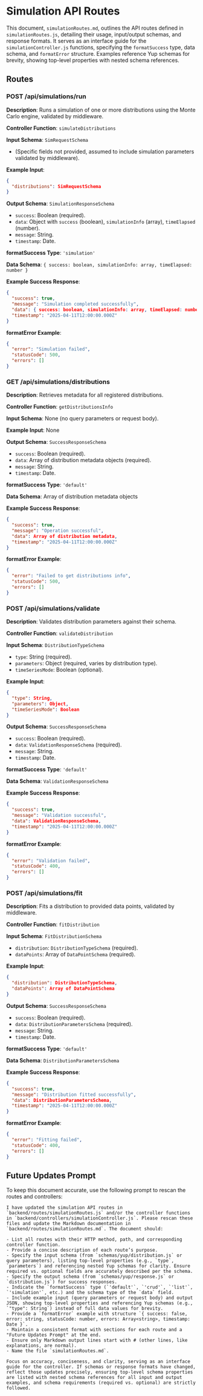 # Simulation API Routes

This document, `simulationRoutes.md`, outlines the API routes defined in `simulationRoutes.js`, detailing their usage, input/output schemas, and response formats. It serves as an interface guide for the `simulationController.js` functions, specifying the `formatSuccess` type, data schema, and `formatError` structure. Examples reference Yup schemas for brevity, showing top-level properties with nested schema references.

## Routes

### POST /api/simulations/run

**Description**: Runs a simulation of one or more distributions using the Monte Carlo engine, validated by middleware.

**Controller Function**: `simulateDistributions`

**Input Schema**: `SimRequestSchema`
- (Specific fields not provided, assumed to include simulation parameters validated by middleware).

**Example Input**:
```json
{
  "distributions": SimRequestSchema
}
```

**Output Schema**: `SimulationResponseSchema`
- `success`: Boolean (required).
- `data`: Object with `success` (boolean), `simulationInfo` (array), `timeElapsed` (number).
- `message`: String.
- `timestamp`: Date.

**formatSuccess Type**: `'simulation'`

**Data Schema**: `{ success: boolean, simulationInfo: array, timeElapsed: number }`

**Example Success Response**:
```json
{
  "success": true,
  "message": "Simulation completed successfully",
  "data": { success: boolean, simulationInfo: array, timeElapsed: number },
  "timestamp": "2025-04-11T12:00:00.000Z"
}
```

**formatError Example**:
```json
{
  "error": "Simulation failed",
  "statusCode": 500,
  "errors": []
}
```

### GET /api/simulations/distributions

**Description**: Retrieves metadata for all registered distributions.

**Controller Function**: `getDistributionsInfo`

**Input Schema**: None (no query parameters or request body).

**Example Input**: None

**Output Schema**: `SuccessResponseSchema`
- `success`: Boolean (required).
- `data`: Array of distribution metadata objects (required).
- `message`: String.
- `timestamp`: Date.

**formatSuccess Type**: `'default'`

**Data Schema**: Array of distribution metadata objects

**Example Success Response**:
```json
{
  "success": true,
  "message": "Operation successful",
  "data": Array of distribution metadata,
  "timestamp": "2025-04-11T12:00:00.000Z"
}
```

**formatError Example**:
```json
{
  "error": "Failed to get distributions info",
  "statusCode": 500,
  "errors": []
}
```

### POST /api/simulations/validate

**Description**: Validates distribution parameters against their schema.

**Controller Function**: `validateDistribution`

**Input Schema**: `DistributionTypeSchema`
- `type`: String (required).
- `parameters`: Object (required, varies by distribution type).
- `timeSeriesMode`: Boolean (optional).

**Example Input**:
```json
{
  "type": String,
  "parameters": Object,
  "timeSeriesMode": Boolean
}
```

**Output Schema**: `SuccessResponseSchema`
- `success`: Boolean (required).
- `data`: `ValidationResponseSchema` (required).
- `message`: String.
- `timestamp`: Date.

**formatSuccess Type**: `'default'`

**Data Schema**: `ValidationResponseSchema`

**Example Success Response**:
```json
{
  "success": true,
  "message": "Validation successful",
  "data": ValidationResponseSchema,
  "timestamp": "2025-04-11T12:00:00.000Z"
}
```

**formatError Example**:
```json
{
  "error": "Validation failed",
  "statusCode": 400,
  "errors": []
}
```

### POST /api/simulations/fit

**Description**: Fits a distribution to provided data points, validated by middleware.

**Controller Function**: `fitDistribution`

**Input Schema**: `FitDistributionSchema`
- `distribution`: `DistributionTypeSchema` (required).
- `dataPoints`: Array of `DataPointSchema` (required).

**Example Input**:
```json
{
  "distribution": DistributionTypeSchema,
  "dataPoints": Array of DataPointSchema
}
```

**Output Schema**: `SuccessResponseSchema`
- `success`: Boolean (required).
- `data`: `DistributionParametersSchema` (required).
- `message`: String.
- `timestamp`: Date.

**formatSuccess Type**: `'default'`

**Data Schema**: `DistributionParametersSchema`

**Example Success Response**:
```json
{
  "success": true,
  "message": "Distribution fitted successfully",
  "data": DistributionParametersSchema,
  "timestamp": "2025-04-11T12:00:00.000Z"
}
```

**formatError Example**:
```json
{
  "error": "Fitting failed",
  "statusCode": 400,
  "errors": []
}
```

## Future Updates Prompt

To keep this document accurate, use the following prompt to rescan the routes and controllers:

```
I have updated the simulation API routes in `backend/routes/simulationRoutes.js` and/or the controller functions in `backend/controllers/simulationController.js`. Please rescan these files and update the Markdown documentation in `backend/routes/simulationRoutes.md`. The document should:

- List all routes with their HTTP method, path, and corresponding controller function.
- Provide a concise description of each route’s purpose.
- Specify the input schema (from `schemas/yup/distribution.js` or query parameters), listing top-level properties (e.g., `type`, `parameters`) and referencing nested Yup schemas for clarity. Ensure required vs. optional fields are accurately described per the schema.
- Specify the output schema (from `schemas/yup/response.js` or `distribution.js`) for success responses.
- Indicate the `formatSuccess` type (`'default'`, `'crud'`, `'list'`, `'simulation'`, etc.) and the schema type of the `data` field.
- Include example input (query parameters or request body) and output JSON, showing top-level properties and referencing Yup schemas (e.g., `"type": String`) instead of full data values for brevity.
- Provide a `formatError` example with structure `{ success: false, error: string, statusCode: number, errors: Array<string>, timestamp: Date }`.
- Maintain a consistent format with sections for each route and a "Future Updates Prompt" at the end.
- Ensure only Markdown output lines start with # (other lines, like explanations, are normal).
- Name the file `simulationRoutes.md`.

Focus on accuracy, conciseness, and clarity, serving as an interface guide for the controller. If schemas or response formats have changed, reflect those updates precisely, ensuring top-level schema properties are listed with nested schema references for all input and output examples, and schema requirements (required vs. optional) are strictly followed.
```
